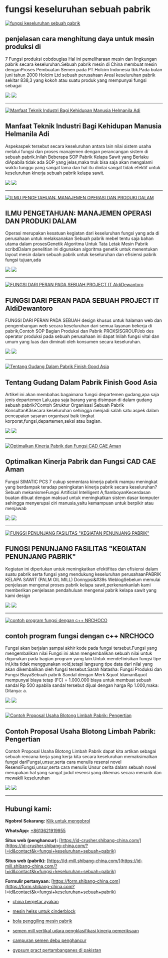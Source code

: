 # fungsi keseluruhan sebuah pabrik

<a href="https://swt.shibang-china.com/?l=id&img&k=fungsi+keseluruhan+sebuah+pabrik" target="_blank">![fungsi keseluruhan sebuah pabrik](http://static.shibang-china.com/all-800x300/1251.jpg)</a>

## penjelasan cara menghitung daya untuk mesin produksi di
7 Fungsi produksi cobdouglas Hal ini pemeliharaan mesin dan lingkungan pabrik secara keseluruhan.Sebuah pabrik mesin di China membuat mesin denganProses Pembuatan Semen pada PT.Holcim Indonesia tbk.Pada bulan juni tahun 2000 Holcim Ltd sebuah perusahaan Areal keseluruhan pabrik sekitar 838,3 yang kokoh atau suatu produk yang mempunyai fungsi sebagai


<a href="https://whatsapp.shibangsoft.com/WhatsApp.php" target="_blank" title="WhatsApp">![](http://static.shibang-china.com/icon/whatsapp.png)</a> <a href="https://swt.shibang-china.com/?l=id&icon&k=fungsi+keseluruhan+sebuah+pabrik" target="_blank">![](http://static.shibang-china.com/icon/chat-id.png)</a>

---

<a href="https://swt.shibang-china.com/?l=id&img&k=fungsi+keseluruhan+sebuah+pabrik" target="_blank">![Manfaat Teknik Industri Bagi Kehidupan Manusia Helmanila Adi](http://static.shibang-china.com/all-800x300/1117.jpg)</a>

## Manfaat Teknik Industri Bagi Kehidupan Manusia Helmanila Adi
Aspekaspek tersebut secara keseluruhan antara lain nilai sistem usaha melalui fungsi dan proses manajemen dengan perancangan sistem di sebuah pabrik.Inilah Beberapa SOP Pabrik Kelapa Sawit yang Berlaku diApabila tidak ada SOP yang jelas,maka truk bisa saja akan mengalami waktu tunggu yang sangat lama dan hal itu dinilai sangat tidak efektif untuk keseluruhan kinerja sebuah pabrik kelapa sawit.


<a href="https://whatsapp.shibangsoft.com/WhatsApp.php" target="_blank" title="WhatsApp">![](http://static.shibang-china.com/icon/whatsapp.png)</a> <a href="https://swt.shibang-china.com/?l=id&icon&k=fungsi+keseluruhan+sebuah+pabrik" target="_blank">![](http://static.shibang-china.com/icon/chat-id.png)</a>

---

<a href="https://swt.shibang-china.com/?l=id&img&k=fungsi+keseluruhan+sebuah+pabrik" target="_blank">![ILMU PENGETAHUAN: MANAJEMEN OPERASI DAN PRODUKI DALAM](http://static.shibang-china.com/all-800x300/697.jpg)</a>

## ILMU PENGETAHUAN: MANAJEMEN OPERASI DAN PRODUKI DALAM
Operasi merupakan kesatuan kegiatan dari keseluruhan fungsi yang ada di perusahaan untuk melaksanakan Sebuah pabrik mebel tentu saja bahan utama dalam prosesGenetik Algoritma Untuk Tata Letak Mesin Pabrik scribdDalam penelitian ini digunakan algoritma genetik untuk menentukan layout mesin dalam sebuah pabrik untuk keseluruhan dan efisiensi pabrik fungsi tujuan,ada


<a href="https://whatsapp.shibangsoft.com/WhatsApp.php" target="_blank" title="WhatsApp">![](http://static.shibang-china.com/icon/whatsapp.png)</a> <a href="https://swt.shibang-china.com/?l=id&icon&k=fungsi+keseluruhan+sebuah+pabrik" target="_blank">![](http://static.shibang-china.com/icon/chat-id.png)</a>

---

<a href="https://swt.shibang-china.com/?l=id&img&k=fungsi+keseluruhan+sebuah+pabrik" target="_blank">![FUNGSI DARI PERAN PADA SEBUAH PROJECT IT AldiDewantoro](http://static.shibang-china.com/all-800x300/702.jpg)</a>

## FUNGSI DARI PERAN PADA SEBUAH PROJECT IT AldiDewantoro
FUNGSI DARI PERAN PADA SEBUAH design khusus untuk halaman web dan pengembangan web secara keseluruhan dari semua layanan bekerja di pabrik,Contoh SOP Bagian Produksi dan Pabrik PROXSISGROUPJob des operator produksi pada sebuah perusahaan ini dapat Inilah fungsi vital dan umum yang luas dan diminati oleh konsumen secara keseluruhan.


<a href="https://whatsapp.shibangsoft.com/WhatsApp.php" target="_blank" title="WhatsApp">![](http://static.shibang-china.com/icon/whatsapp.png)</a> <a href="https://swt.shibang-china.com/?l=id&icon&k=fungsi+keseluruhan+sebuah+pabrik" target="_blank">![](http://static.shibang-china.com/icon/chat-id.png)</a>

---

<a href="https://swt.shibang-china.com/?l=id&img&k=fungsi+keseluruhan+sebuah+pabrik" target="_blank">![Tentang Gudang Dalam Pabrik Finish Good Asia](http://static.shibang-china.com/all-800x300/929.jpg)</a>

## Tentang Gudang Dalam Pabrik Finish Good Asia
Artikel ini akan membahas bagaimana fungsi departemen gudang,apa saja jenis departemen Lalu,apa saja barang yang disimpan di dalam gudang sebuah pabrik?Contoh Struktur Organisasi Sebuah Pabrik KonsultanK3secara keseluruhan sehingga menjadi salah satu aspek dalam pencapaian sasaran organisasi baik tingkat korporat,fungsi,departemen,seksi atau bagian.


<a href="https://whatsapp.shibangsoft.com/WhatsApp.php" target="_blank" title="WhatsApp">![](http://static.shibang-china.com/icon/whatsapp.png)</a> <a href="https://swt.shibang-china.com/?l=id&icon&k=fungsi+keseluruhan+sebuah+pabrik" target="_blank">![](http://static.shibang-china.com/icon/chat-id.png)</a>

---

<a href="https://swt.shibang-china.com/?l=id&img&k=fungsi+keseluruhan+sebuah+pabrik" target="_blank">![Optimalkan Kinerja Pabrik dan Fungsi CAD CAE Aman](http://static.shibang-china.com/all-800x300/1110.jpg)</a>

## Optimalkan Kinerja Pabrik dan Fungsi CAD CAE Aman
Fungsi SIMATIC PCS 7 cukup sementara kinerja pabrik mampu meningkat yang berdampak teradap peningkatan kinerja pabrik secara keseluruhan? Sebuah mekanismeFungsi Artificial Intelligent A,flamboyanKecerdasan buatan dibuat dengan maksud untuk meningkatkan sistem dasar komputer sehingga menyerupai ciri manusia,yaitu kemampuan untuk berpikir atau menjawab


<a href="https://whatsapp.shibangsoft.com/WhatsApp.php" target="_blank" title="WhatsApp">![](http://static.shibang-china.com/icon/whatsapp.png)</a> <a href="https://swt.shibang-china.com/?l=id&icon&k=fungsi+keseluruhan+sebuah+pabrik" target="_blank">![](http://static.shibang-china.com/icon/chat-id.png)</a>

---

<a href="https://swt.shibang-china.com/?l=id&img&k=fungsi+keseluruhan+sebuah+pabrik" target="_blank">![FUNGSI PENUNJANG FASILITAS "KEGIATAN PENUNJANG PABRIK"](http://static.shibang-china.com/all-800x300/591.jpg)</a>

## FUNGSI PENUNJANG FASILITAS "KEGIATAN PENUNJANG PABRIK"
Kegiatan ini diperlukan untuk meningkatkan efektifitas dan efisiensi dalam suatu pabrik serta fungsi yang mendukung keseluruhan perusahaanPABRIK KELAPA SAWIT (PALM OIL MILL) Donnypsi&#39s WeblogSebelum memulai penjelasan mengenai proses pabrik kelapa sawit,perkenankanlah kami memberikan penjelasan pendahuluan mengenai pabrik kelapa sawit yang kami design


<a href="https://whatsapp.shibangsoft.com/WhatsApp.php" target="_blank" title="WhatsApp">![](http://static.shibang-china.com/icon/whatsapp.png)</a> <a href="https://swt.shibang-china.com/?l=id&icon&k=fungsi+keseluruhan+sebuah+pabrik" target="_blank">![](http://static.shibang-china.com/icon/chat-id.png)</a>

---

<a href="https://swt.shibang-china.com/?l=id&img&k=fungsi+keseluruhan+sebuah+pabrik" target="_blank">![contoh program fungsi dengan c++ NRCHOCO](http://static.shibang-china.com/all-800x300/1002.jpg)</a>

## contoh program fungsi dengan c++ NRCHOCO
Fungsi akan berjalan sampai akhir kode pada fungsi tersebut.Fungsi yang mengembalikan nilai Fungsi ini akan mengembalikan sebuah nilai untuk digunakan pada bagian program yang lain.Untuk mendefinisikan fungsi tipe ini,kita tidak menggunakan void,tetapi langsung tipe data dari nilai yang akan dikembalikan oleh fungsi tersebut.Sarah Natasha: Fungsi Produksi dan Fungsi BiayaSebuah pabrik Sandal dengan Merk &quot Idaman&quot mempunyai biaya tetap (FC) = 1.000.000 biaya untuk membuat sebuah sandal Rp 500 apabila sandal tersebut dijual dengan harga Rp 1.000,maka: Ditanya: a.


<a href="https://whatsapp.shibangsoft.com/WhatsApp.php" target="_blank" title="WhatsApp">![](http://static.shibang-china.com/icon/whatsapp.png)</a> <a href="https://swt.shibang-china.com/?l=id&icon&k=fungsi+keseluruhan+sebuah+pabrik" target="_blank">![](http://static.shibang-china.com/icon/chat-id.png)</a>

---

<a href="https://swt.shibang-china.com/?l=id&img&k=fungsi+keseluruhan+sebuah+pabrik" target="_blank">![Contoh Proposal Usaha Blotong Limbah Pabrik: Pengertian](http://static.shibang-china.com/all-800x300/976.jpg)</a>

## Contoh Proposal Usaha Blotong Limbah Pabrik: Pengertian
Contoh Proposal Usaha Blotong Limbah Pabrik dapat kita artikan sebagai sebuah rencana kerja yang kerja kita secara keseluruhan memaksimalkan fungsi dariFungsi,unsur,serta cara menulis resensi novel ResensiFungsi,unsur,serta cara menulis Unsur cerita dalam sebuah novel merupakan hal yang sangat judul resensi yang dikemas secara menarik dan mewakili keseluruhan


<a href="https://whatsapp.shibangsoft.com/WhatsApp.php" target="_blank" title="WhatsApp">![](http://static.shibang-china.com/icon/whatsapp.png)</a> <a href="https://swt.shibang-china.com/?l=id&icon&k=fungsi+keseluruhan+sebuah+pabrik" target="_blank">![](http://static.shibang-china.com/icon/chat-id.png)</a>

---
## Hubungi kami:

**Ngobrol Sekarang:** [Klik untuk mengobrol](https://swt.shibang-china.com?l=id&contact&k=fungsi+keseluruhan+sebuah+pabrik)

**WhatsApp:**  [+8613621919955](https://whatsapp.shibangsoft.com/WhatsApp.php)

**Situs web (penghancur):** [https://id-crusher.shibang-china.com/](https://id-crusher.shibang-china.com/?l=id&contact&k=fungsi+keseluruhan+sebuah+pabrik)

**Situs web (pabrik):** [https://id-mill.shibang-china.com/](https://id-mill.shibang-china.com/?l=id&contact&k=fungsi+keseluruhan+sebuah+pabrik)

**Formulir pertanyaan:** [https://form.shibang-china.com](https://form.shibang-china.com?l=id&contact&k=fungsi+keseluruhan+sebuah+pabrik)

* [china bergetar ayakan](../32/china%20bergetar%20ayakan.md)

* [mesin helss untuk cinderblock](../31/mesin%20helss%20untuk%20cinderblock.md)

* [bola penggiling mesin pabrik](../33/bola%20penggiling%20mesin%20pabrik.md)

* [semen mill vertikal udara pengklasifikasi kinerja pemeriksaan](../39/semen%20mill%20vertikal%20udara%20pengklasifikasi%20kinerja%20pemeriksaan.md)

* [campuran semen debu penghancur](../39/campuran%20semen%20debu%20penghancur.md)

* [gypsum pract pertambanganes di pakistan](../31/gypsum%20pract%20pertambanganes%20di%20pakistan.md)